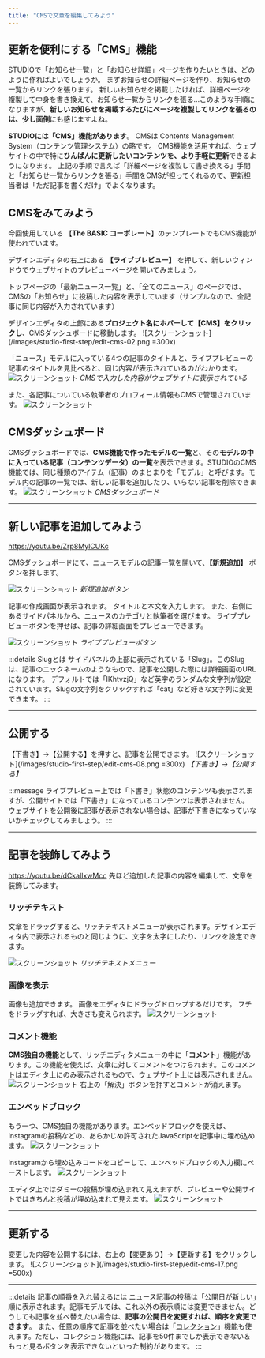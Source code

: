 ```yaml
---
title: "CMSで文章を編集してみよう"
---
```


## 更新を便利にする「CMS」機能
STUDIOで「お知らせ一覧」と「お知らせ詳細」ページを作りたいときは、どのように作ればよいでしょうか。 まずお知らせの詳細ページを作り、お知らせの一覧からリンクを張ります。 新しいお知らせを掲載したければ、詳細ページを複製して中身を書き換えて、お知らせ一覧からリンクを張る…このような手順になりますが、**新しいお知らせを掲載するたびにページを複製してリンクを張るのは、少し面倒**にも感じますよね。

**STUDIOには「CMS」機能があります**。 CMSは Contents Management System（コンテンツ管理システム）の略です。
CMS機能を活用すれば、ウェブサイトの中で特に**ひんぱんに更新したいコンテンツを、より手軽に更新**できるようになります。 上記の手順で言えば「詳細ページを複製して書き換える」手間と「お知らせ一覧からリンクを張る」手間をCMSが担ってくれるので、更新担当者は「ただ記事を書くだけ」でよくなります。

## CMSをみてみよう
今回使用している 【**The BASIC コーポレート**】のテンプレートでもCMS機能が使われています。

デザインエディタの右上にある **【ライブプレビュー】** を押して、新しいウィンドウでウェブサイトのプレビューページを開いてみましょう。

トップページの「最新ニュース一覧」と、「全てのニュース」のページでは、CMSの「お知らせ」に投稿した内容を表示しています（サンプルなので、全記事に同じ内容が入力されています）

デザインエディタの上部にある**プロジェクト名にホバーして【CMS】をクリックし**、CMSダッシュボードに移動します。
![スクリーンショット](/images/studio-first-step/edit-cms-02.png =300x)

「ニュース」モデルに入っている4つの記事のタイトルと、ライブプレビューの記事のタイトルを見比べると、同じ内容が表示されているのがわかります。
![スクリーンショット](/images/studio-first-step/edit-cms-01.png)
*CMSで入力した内容がウェブサイトに表示されている*

また、各記事についている執筆者のプロフィール情報もCMSで管理されています。
![スクリーンショット](/images/studio-first-step/edit-cms-03.png)

## CMSダッシュボード
CMSダッシュボードでは、**CMS機能で作ったモデルの一覧**と、その**モデルの中に入っている記事（コンテンツデータ）の一覧**を表示できます。STUDIOのCMS機能では、同じ種類のアイテム（記事）のまとまりを「モデル」と呼びます。モデル内の記事の一覧では、新しい記事を追加したり、いらない記事を削除できます。
![スクリーンショット](/images/studio-first-step/edit-cms-04.png)
*CMSダッシュボード*

---

## 新しい記事を追加してみよう
https://youtu.be/Zrp8MylCUKc

CMSダッシュボードにて、ニュースモデルの記事一覧を開いて、**【新規追加】** ボタンを押します。

![スクリーンショット](/images/studio-first-step/edit-cms-06.png)
*新規追加ボタン*

記事の作成画面が表示されます。
タイトルと本文を入力します。 また、右側にあるサイドパネルから、ニュースのカテゴリと執筆者を選びます。 
ライブプレビューボタンを押せば、記事の詳細画面をプレビューできます。

![スクリーンショット](/images/studio-first-step/edit-cms-07.png)
*ライブプレビューボタン*

:::details Slugとは
サイドパネルの上部に表示されている「Slug」。このSlugは、記事のニックネームのようなもので、記事を公開した際には詳細画面のURLになります。
デフォルトでは「IKhtvzjQ」など英字のランダムな文字列が設定されています。Slugの文字列をクリックすれば「cat」など好きな文字列に変更できます。
:::

---

## 公開する
【下書き】→【公開する】を押すと、記事を公開できます。
![スクリーンショット](/images/studio-first-step/edit-cms-08.png =300x)
*【下書き】→【公開する】*

:::message
ライブプレビュー上では「下書き」状態のコンテンツも表示されますが、公開サイトでは「下書き」になっているコンテンツは表示されません。
ウェブサイトを公開後に記事が表示されない場合は、記事が下書きになっていないかチェックしてみましょう。
:::

---

## 記事を装飾してみよう
https://youtu.be/dCkaIlxwMcc
先ほど追加した記事の内容を編集して、文章を装飾してみます。

### リッチテキスト
文章をドラッグすると、リッチテキストメニューが表示されます。デザインエディタ内で表示されるものと同じように、文字を太字にしたり、リンクを設定できます。

![スクリーンショット](/images/studio-first-step/edit-cms-11.png)
*リッチテキストメニュー*

### 画像を表示
画像も追加できます。 画像をエディタにドラッグドロップするだけです。 フチをドラッグすれば、大きさも変えられます。
![スクリーンショット](/images/studio-first-step/edit-cms-12.png)

### コメント機能
**CMS独自の機能**として、リッチエディタメニューの中に「**コメント**」機能があります。この機能を使えば、文章に対してコメントをつけられます。このコメントはエディタ上にのみ表示されるもので、ウェブサイト上には表示されません。
![スクリーンショット](/images/studio-first-step/edit-cms-13.png)
右上の「解決」ボタンを押すとコメントが消えます。

### エンベッドブロック
もう一つ、CMS独自の機能があります。エンベッドブロックを使えば、Instagramの投稿などの、あらかじめ許可されたJavaScriptを記事中に埋め込めます。
![スクリーンショット](/images/studio-first-step/edit-cms-14.png)

Instagramから埋め込みコードをコピーして、エンベッドブロックの入力欄にペーストします。
![スクリーンショット](/images/studio-first-step/edit-cms-15.png)


エディタ上ではダミーの投稿が埋め込まれて見えますが、プレビューや公開サイトではきちんと投稿が埋め込まれて見えます。
![スクリーンショット](/images/studio-first-step/edit-cms-16.png)

---

## 更新する
変更した内容を公開するには、右上の【変更あり】→【更新する】をクリックします。
![スクリーンショット](/images/studio-first-step/edit-cms-17.png =500x)

---

:::details 記事の順番を入れ替えるには
ニュース記事の投稿は「公開日が新しい」順に表示されます。記事モデルでは、これ以外の表示順には変更できません。どうしても記事を並べ替えたい場合は、**記事の公開日を変更すれば、順序を変更できます**。
また、任意の順序で記事を並べたい場合は「[コレクション](https://help.studio.design/ja/articles/4065333-%E3%82%B3%E3%83%AC%E3%82%AF%E3%82%B7%E3%83%A7%E3%83%B3)」機能も使えます。ただし、コレクション機能には、記事を50件までしか表示できない＆もっと見るボタンを表示できないといった制約があります。
:::
